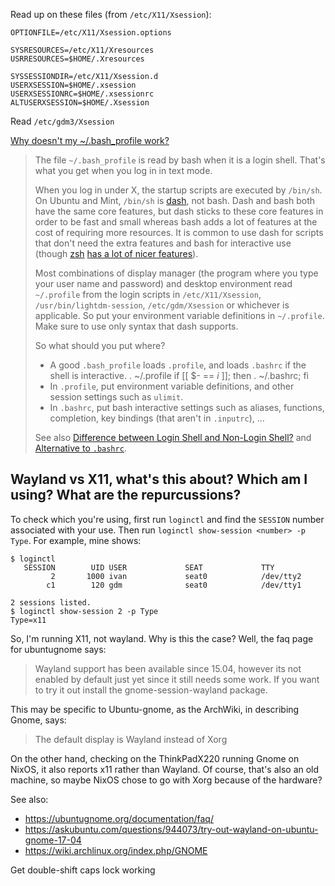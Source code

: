 Read up on these files (from `/etc/X11/Xsession`):
```
OPTIONFILE=/etc/X11/Xsession.options

SYSRESOURCES=/etc/X11/Xresources
USRRESOURCES=$HOME/.Xresources

SYSSESSIONDIR=/etc/X11/Xsession.d
USERXSESSION=$HOME/.xsession
USERXSESSIONRC=$HOME/.xsessionrc
ALTUSERXSESSION=$HOME/.Xsession
```

Read `/etc/gdm3/Xsession`

[Why doesn't my ~/.bash_profile work?](https://unix.stackexchange.com/a/88149/47044)
> The file `~/.bash_profile` is read by bash when it is a login shell. That's what you get when you log in in text mode.
>
> When you log in under X, the startup scripts are executed by `/bin/sh`. On Ubuntu and Mint, `/bin/sh` is [dash](http://en.wikipedia.org/wiki/Debian_Almquist_shell), not bash. Dash and bash both have the same core features, but dash sticks to these core features in order to be fast and small whereas bash adds a lot of features at the cost of requiring more resources. It is common to use dash for scripts that don't need the extra features and bash for interactive use (though [zsh](http://en.wikipedia.org/wiki/Zsh) [has a lot of nicer features](https://unix.stackexchange.com/questions/983/what-features-are-in-zsh-and-missing-from-bash-or-vice-versa/985#985)).
>
> Most combinations of display manager (the program where you type your user name and password) and desktop environment read `~/.profile` from the login scripts in `/etc/X11/Xsession`, `/usr/bin/lightdm-session`, `/etc/gdm/Xsession` or whichever is applicable. So put your environment variable definitions in `~/.profile`. Make sure to use only syntax that dash supports.
>
> So what should you put where?
>
> * A good `.bash_profile` loads `.profile`, and loads `.bashrc` if the shell is interactive.
>     . ~/.profile
>     if [[ $- == *i* ]]; then . ~/.bashrc; fi
> * In `.profile`, put environment variable definitions, and other session settings such as `ulimit`.
> * In `.bashrc`, put bash interactive settings such as aliases, functions, completion, key bindings (that aren't in `.inputrc`), …
>
> See also [Difference between Login Shell and Non-Login Shell?](https://unix.stackexchange.com/questions/38175/difference-between-login-shell-and-non-login-shell/46856#46856) and [Alternative to `.bashrc`](https://unix.stackexchange.com/questions/3052/alternative-to-bashrc/3085#3085).

## Wayland vs X11, what's this about? Which am I using? What are the repurcussions?
To check which you're using, first run `loginctl` and find the `SESSION` number associated with your use.
Then run `loginctl show-session <number> -p Type`. For example, mine shows:
```
$ loginctl
   SESSION        UID USER             SEAT             TTY
         2       1000 ivan             seat0            /dev/tty2
        c1        120 gdm              seat0            /dev/tty1

2 sessions listed.
$ loginctl show-session 2 -p Type
Type=x11
```
So, I'm running X11, not wayland. Why is this the case? Well, the faq page for ubuntugnome says:
> Wayland support has been available since 15.04, however its not enabled by default just yet since it still needs some work. If you want to try it out install the gnome-session-wayland package.

This may be specific to Ubuntu-gnome, as the ArchWiki, in describing Gnome, says:
> The default display is Wayland instead of Xorg

On the other hand, checking on the ThinkPadX220 running Gnome on NixOS, it also reports x11 rather than Wayland. Of course, that's also an old machine, so maybe NixOS chose to go with Xorg because of the hardware?

See also:
- https://ubuntugnome.org/documentation/faq/
- https://askubuntu.com/questions/944073/try-out-wayland-on-ubuntu-gnome-17-04
- https://wiki.archlinux.org/index.php/GNOME

Get double-shift caps lock working
